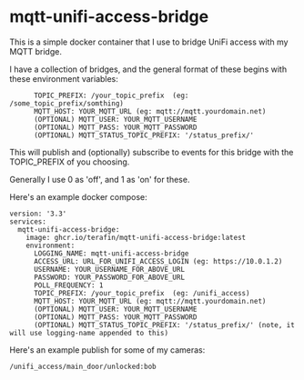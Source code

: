 # mqtt-unifi-access-bridge

This is a simple docker container that I use to bridge UniFi access with my MQTT bridge.

I have a collection of bridges, and the general format of these begins with these environment variables:

```
      TOPIC_PREFIX: /your_topic_prefix  (eg: /some_topic_prefix/somthing)
      MQTT_HOST: YOUR_MQTT_URL (eg: mqtt://mqtt.yourdomain.net)
      (OPTIONAL) MQTT_USER: YOUR_MQTT_USERNAME
      (OPTIONAL) MQTT_PASS: YOUR_MQTT_PASSWORD
      (OPTIONAL) MQTT_STATUS_TOPIC_PREFIX: '/status_prefix/'
```

This will publish and (optionally) subscribe to events for this bridge with the TOPIC_PREFIX of you choosing.

Generally I use 0 as 'off', and 1 as 'on' for these.

Here's an example docker compose:

```
version: '3.3'
services:
  mqtt-unifi-access-bridge:
    image: ghcr.io/terafin/mqtt-unifi-access-bridge:latest
    environment:
      LOGGING_NAME: mqtt-unifi-access-bridge
      ACCESS_URL: URL_FOR_UNIFI_ACCESS_LOGIN (eg: https://10.0.1.2)
      USERNAME: YOUR_USERNAME_FOR_ABOVE_URL
      PASSWORD: YOUR_PASSWORD_FOR_ABOVE_URL
      POLL_FREQUENCY: 1
      TOPIC_PREFIX: /your_topic_prefix  (eg: /unifi_access)
      MQTT_HOST: YOUR_MQTT_URL (eg: mqtt://mqtt.yourdomain.net)
      (OPTIONAL) MQTT_USER: YOUR_MQTT_USERNAME
      (OPTIONAL) MQTT_PASS: YOUR_MQTT_PASSWORD
      (OPTIONAL) MQTT_STATUS_TOPIC_PREFIX: '/status_prefix/' (note, it will use logging-name appended to this)
```

Here's an example publish for some of my cameras:

```
/unifi_access/main_door/unlocked:bob
```
